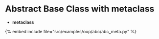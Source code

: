 # Abstract Base Class with metaclass


* __metaclass__

{% embed include file="src/examples/oop/abc/abc_meta.py" %}



